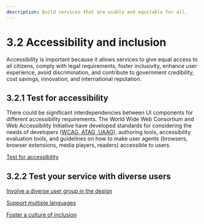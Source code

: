 ```yaml
---
description: Build services that are usable and equitable for all.
---
```


# 3.2 Accessibility and inclusion

Accessibility is important because it allows services to give equal access to all citizens, comply with legal requirements, foster inclusivity, enhance user experience, avoid discrimination, and contribute to government credibility, cost savings, innovation, and international reputation.

## 3.2.1 Test for accessibility

There could be significant interdependencies between UI components for different accessibility requirements. The World Wide Web Consortium and Web Accessibility Initiative have developed standards for considering the needs of developers ([WCAG, ATAG, UAAG](https://www.w3.org/WAI/fundamentals/components/#guidelines)), authoring tools, accessibility evaluation tools, and guidelines on how to make user agents (browsers, browser extensions, media players, readers) accessible to users.

[Test for accessibility](https://app.gitbook.com/o/pxmRWOPoaU8fUAbbcrus/s/Xygp83qW0E147CCaqsI0/\~/changes/99/service-design-good-practice-guidelines/3.2-accessibility-and-inclusion/test-for-accessibility)

## 3.2.2 Test your service with diverse users

[Involve a diverse user group in the design](3.2.2.1-involve-a-diverse-user-group-in-the-design.md)

[Support multiple languages](3.2.2.2-support-multiple-languages.md)

[Foster a culture of inclusion](3.2.2.3-foster-a-culture-of-inclusion.md)
